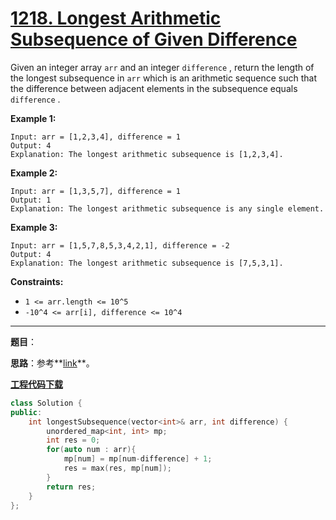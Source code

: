 # [1218. Longest Arithmetic Subsequence of Given Difference](https://leetcode.com/problems/longest-arithmetic-subsequence-of-given-difference/)

Given an integer array `arr` and an integer `difference` , return the length of the longest subsequence in `arr` which is an arithmetic sequence such that the difference between adjacent elements in the subsequence equals `difference` .

**Example 1:**

```
Input: arr = [1,2,3,4], difference = 1
Output: 4
Explanation: The longest arithmetic subsequence is [1,2,3,4].
```

**Example 2:**

```
Input: arr = [1,3,5,7], difference = 1
Output: 1
Explanation: The longest arithmetic subsequence is any single element.
```

**Example 3:**

```
Input: arr = [1,5,7,8,5,3,4,2,1], difference = -2
Output: 4
Explanation: The longest arithmetic subsequence is [7,5,3,1].
```



**Constraints:**

* `1 <= arr.length <= 10^5`
* `-10^4 <= arr[i], difference <= 10^4`

-----

**题目**：

**思路**：参考**[link](https://leetcode.com/problems/longest-arithmetic-subsequence-of-given-difference/discuss/398196/C%2B%2B-O(n)-DP-using-Hashmap)**。

[**工程代码下载**](https://github.com/shenkh/leetcode)

``` cpp
class Solution {
public:
    int longestSubsequence(vector<int>& arr, int difference) {
        unordered_map<int, int> mp;
        int res = 0;
        for(auto num : arr){
            mp[num] = mp[num-difference] + 1;
            res = max(res, mp[num]);
        }
        return res;
    }
};
```
